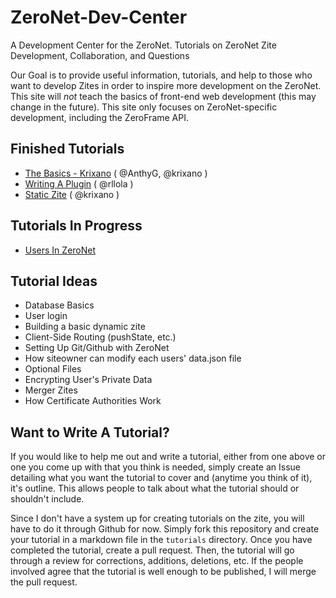 # ZeroNet-Dev-Center
A Development Center for the ZeroNet. Tutorials on ZeroNet Zite Development, Collaboration, and Questions

Our Goal is to provide useful information, tutorials, and help to those who want to develop Zites in order to inspire more development on the ZeroNet. This site will *not* teach the basics of front-end web development (this may change in the future). This site only focuses on ZeroNet-specific development, including the ZeroFrame API.

## Finished Tutorials
* [The Basics - Krixano](https://github.com/krixano/ZeroNet-Dev-Center/issues/1) ( @AnthyG, @krixano )
* [Writing A Plugin](https://github.com/krixano/ZeroNet-Dev-Center/pull/9) ( @rllola )
* [Static Zite](https://github.com/krixano/ZeroNet-Dev-Center/pull/25) ( @krixano )

## Tutorials In Progress
* [Users In ZeroNet](https://github.com/krixano/ZeroNet-Dev-Center/issues/26)

## Tutorial Ideas
* Database Basics
* User login
* Building a basic dynamic zite
* Client-Side Routing (pushState, etc.)
* Setting Up Git/Github with ZeroNet
* How siteowner can modify each users' data.json file
* Optional Files
* Encrypting User's Private Data
* Merger Zites
* How Certificate Authorities Work

## Want to Write A Tutorial?
If you would like to help me out and write a tutorial, either from one above or one you come up with that you think is needed, simply create an Issue detailing what you want the tutorial to cover and (anytime you think of it), it's outline. This allows people to talk about what the tutorial should or shouldn't include.

Since I don't have a system up for creating tutorials on the zite, you will have to do it through Github for now. Simply fork this repository and create your tutorial in a markdown file in the `tutorials` directory. Once you have completed the tutorial, create a pull request. Then, the tutorial will go through a review for corrections, additions, deletions, etc. If the people involved agree that the tutorial is well enough to be published, I will merge the pull request.
